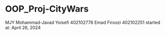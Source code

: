 # OOP_Proj-CityWars
MJY Mohammad-Javad Yoisefi 402102776
Emad Firoozi 402102251
started at: April 26, 2024
